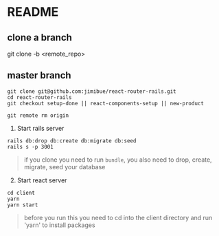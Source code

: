 # README

## clone a branch

git clone -b <branch> <remote_repo>

## master branch

```
git clone git@github.com:jimibue/react-router-rails.git
cd react-router-rails
git checkout setup-done || react-components-setup || new-product

git remote rm origin
```

1. Start rails server

```
rails db:drop db:create db:migrate db:seed
rails s -p 3001
```

> if you clone you need to run `bundle`, you also need to drop, create, migrate, seed your database

2. Start react server

```
cd client
yarn
yarn start
```

> before you run this you need to cd into the client directory and run 'yarn' to install packages
